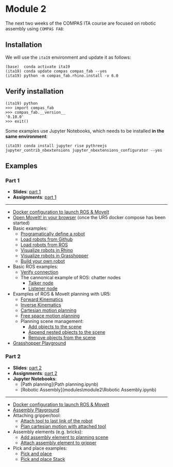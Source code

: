 # Module 2

The next two weeks of the COMPAS ITA course are focused on robotic assembly using `COMPAS FAB`:

## Installation

We will use the `ita19` environment and update it as follows:

    (base)  conda activate ita19
    (ita19) conda update compas compas_fab --yes
    (ita19) python -m compas_fab.rhino.install -v 6.0

## Verify installation

    (ita19) python
    >>> import compas_fab
    >>> compas_fab.__version__
    '0.10.0'
    >>> exit()

Some examples use Jupyter Notebooks, which needs to be installed **in the same environment**:

    (ita19) conda install jupyter rise pythreejs jupyter_contrib_nbextensions jupyter_nbextensions_configurator --yes

## Examples

### Part 1

* **Slides**: [part 1](https://docs.google.com/presentation/d/1OIU3vCmwe3lkVWpI0JuJJ-GFoOq5HH8ulElPZNS_F2Y/edit?usp=sharing)
* **Assignments**: [part 1](assignments/README.md)

---

* [Docker configuration to launch ROS & MoveIt](docker-ur5/)
* [Open MoveIt! in your browser](http://localhost:8080/vnc.html?resize=scale&autoconnect=true) (once the UR5 docker compose has been started)
* Basic examples:
  * [Programatically define a robot](examples/01_define_model.py)
  * [Load robots from Github](examples/02_robot_from_github.py)
  * [Load robots from ROS](examples/03_robot_from_ros.py)
  * [Visualize robots in Rhino](examples/04_robot_artist_rhino.py)
  * [Visualize robots in Grasshopper](examples/05_robot_artist_grasshopper.ghx)
  * [Build your own robot](examples/06_build_your_own_robot.py)
* Basic ROS examples:
  * [Verify connection](examples/07_check_connection.py)
  * The cannonical example of ROS: chatter nodes
    * [Talker node](examples/08_ros_hello_world_talker.py)
    * [Listener node](examples/09_ros_hello_world_listener.py)
* Examples of ROS & MoveIt planning with UR5:
  * [Forward Kinematics](examples/10_forward_kinematics_ros_loader.py)
  * [Inverse Kinematics](examples/11_inverse_kinematics_ros_loader.py)
  * [Cartesian motion planning](examples/12_plan_cartesian_motion_ros_loader.py)
  * [Free space motion planning](examples/13_plan_motion_ros_loader.py)
  * Planning scene management:
    * [Add objects to the scene](examples/14_add_collision_mesh.py)
    * [Append nested objects to the scene](examples/15_append_collision_meshes.py)
    * [Remove objects from the scene](examples/16_remove_collision_mesh.py)
* [Grasshopper Playground](examples/17_robot_playground_ur5.ghx)

### Part 2

* **Slides**:  [part 2](https://docs.google.com/presentation/d/1S29aMP9h4nRvQCdr1jGvp0L4YQCc8q0_irpHb9p9kos/edit?usp=sharing)
* **Assignments**: [part 2](assignments/README.md#module-21-1)
* **Jupyter Notebooks**:
  * [Path planning](Path planning.ipynb)
  * [Robotic Assembly](modules\module2\Robotic Assembly.ipynb)

---

* [Docker configuration to launch ROS & MoveIt](docker-ur5/)
* [Assembly Playground](examples/20_robot_assembly.ghx)
* Attaching gripper/tool:
  * [Attach tool to last link of the robot](examples/21_attach_tool.py)
  * [Plan cartesian motion with attached tool](examples/22_plan_cartesian_motion_with_attached_tool.py)
* Assembly elements (e.g. bricks):
  * [Add assembly element to planning scene](examples/23_create_element_and_add_to_planning_scene.py)
  * [Attach assembly element to gripper](examples/24_add_element_as_attached_collision_object.py)
* Pick and place examples:
  * [Pick and place](examples/25_pick_and_place.py)
  * [Pick and place Stack](examples/26_pick_and_place_stack.py)
